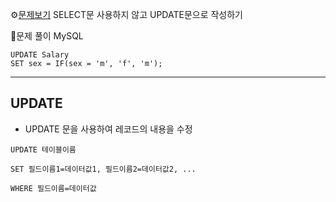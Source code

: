 ⚙[문제보기](https://leetcode.com/problems/swap-salary/description/)
SELECT문 사용하지 않고 UPDATE문으로 작성하기


🔎문제 풀이
MySQL
```MySQL
UPDATE Salary 
SET sex = IF(sex = 'm', 'f', 'm');
```

---
## UPDATE
- UPDATE 문을 사용하여 레코드의 내용을 수정
```
UPDATE 테이블이름

SET 필드이름1=데이터값1, 필드이름2=데이터값2, ...

WHERE 필드이름=데이터값
```